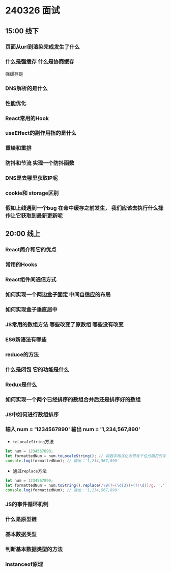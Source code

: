 # 240326 面试

## 15:00 线下

### 页面从url到渲染完成发生了什么

### 什么是强缓存 什么是协商缓存

强缓存是

### DNS解析的是什么

### 性能优化

### React常用的Hook

### useEffect的副作用指的是什么

### 重绘和重排

### 防抖和节流 实现一个防抖函数

### DNS是去哪里获取IP呢

### cookie和 storage区别

### 假如上线遇到一个bug 在命中缓存之前发生， 我们应该去执行什么操作让它获取到最新更新呢

## 20:00 线上

### React简介和它的优点

### 常用的Hooks

### React组件间通信方式

### 如何实现一个两边盒子固定 中间自适应的布局

### 如何实现盒子垂直居中

### JS常用的数组方法 哪些改变了原数组 哪些没有改变

### ES6新语法有哪些

### reduce的方法

### 什么是闭包 它的功能是什么

### Redux是什么

### 如何实现一个两个已经排序的数组合并后还是排序好的数组

### JS中如何进行数组排序

### 输入 num = '1234567890' 输出 num = '1,234,567,890'

- `toLocaleString`方法

```js
let num = 1234567890;
let formattedNum = num.toLocaleString(); // 将数字格式化为带有千位分隔符的字符串
console.log(formattedNum); // 输出：'1,234,567,890'

```

- 通过`replace`方法

```js
let num = 1234567890;
let formattedNum = num.toString().replace(/\B(?=(\d{3})+(?!\d))/g, ',');
console.log(formattedNum); // 输出：'1,234,567,890'

```

### JS的事件循环机制

### 什么是原型链

### 基本数据类型

### 判断基本数据类型的方法

### instanceof原理
